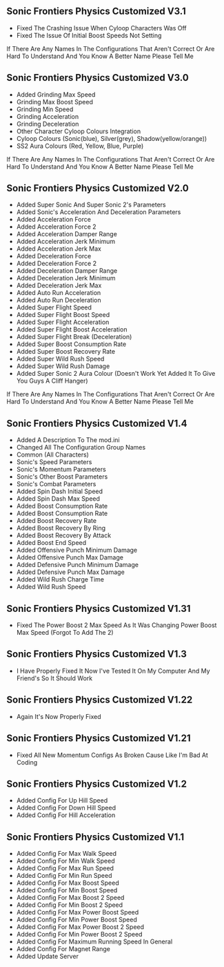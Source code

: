 ## Sonic Frontiers Physics Customized V3.1
- Fixed The Crashing Issue When Cyloop Characters Was Off
- Fixed The Issue Of Initial Boost Speeds Not Setting

If There Are Any Names In The Configurations That Aren't Correct Or Are Hard To Understand And You Know A Better Name Please Tell Me

## Sonic Frontiers Physics Customized V3.0
- Added Grinding Max Speed
- Grinding Max Boost Speed
- Grinding Min Speed
- Grinding Acceleration
- Grinding Deceleration
- Other Character Cyloop Colours Integration
- Cyloop Colours (Sonic(blue), Silver(grey), Shadow(yellow/orange))
- SS2 Aura Colours (Red, Yellow, Blue, Purple)

If There Are Any Names In The Configurations That Aren't Correct Or Are Hard To Understand And You Know A Better Name Please Tell Me

## Sonic Frontiers Physics Customized V2.0
- Added Super Sonic And Super Sonic 2's Parameters
- Added Sonic's Acceleration And Deceleration Parameters
- Added Acceleration Force
- Added Acceleration Force 2
- Added Acceleration Damper Range
- Added Acceleration Jerk Minimum
- Added Acceleration Jerk Max
- Added Deceleration Force
- Added Deceleration Force 2
- Added Deceleration Damper Range
- Added Deceleration Jerk Minimum
- Added Deceleration Jerk Max
- Added Auto Run Acceleration
- Added Auto Run Deceleration
- Added Super Flight Speed
- Added Super Flight Boost Speed
- Added Super Flight Acceleration
- Added Super Flight Boost Acceleration
- Added Super Flight Break (Deceleration)
- Added Super Boost Consumption Rate
- Added Super Boost Recovery Rate
- Added Super Wild Rush Speed
- Added Super Wild Rush Damage
- Added Super Sonic 2 Aura Colour (Doesn't Work Yet Added It To Give You Guys A Cliff Hanger)

If There Are Any Names In The Configurations That Aren't Correct Or Are Hard To Understand And You Know A Better Name Please Tell Me

## Sonic Frontiers Physics Customized V1.4
- Added A Description To The mod.ini
- Changed All The Configuration Group Names
- Common (All Characters)
- Sonic's Speed Parameters
- Sonic's Momentum Parameters
- Sonic's Other Boost Parameters
- Sonic's Combat Parameters
- Added Spin Dash Initial Speed
- Added Spin Dash Max Speed
- Added Boost Consumption Rate
- Added Boost Consumption Rate
- Added Boost Recovery Rate
- Added Boost Recovery By Ring
- Added Boost Recovery By Attack
- Added Boost End Speed
- Added Offensive Punch Minimum Damage
- Added Offensive Punch Max Damage
- Added Defensive Punch Minimum Damage
- Added Defensive Punch Max Damage
- Added Wild Rush Charge Time
- Added Wild Rush Speed

## Sonic Frontiers Physics Customized V1.31
- Fixed The Power Boost 2 Max Speed As It Was Changing Power Boost Max Speed (Forgot To Add The 2)

## Sonic Frontiers Physics Customized V1.3
- I Have Properly Fixed It Now I've Tested It On My Computer And My Friend's So It Should Work

## Sonic Frontiers Physics Customized V1.22
- Again It's Now Properly Fixed

## Sonic Frontiers Physics Customized V1.21
- Fixed All New Momentum Configs As Broken Cause Like I'm Bad At Coding

## Sonic Frontiers Physics Customized V1.2
- Added Config For Up Hill Speed
- Added Config For Down Hill Speed
- Added Config For Hill Acceleration

## Sonic Frontiers Physics Customized V1.1
- Added Config For Max Walk Speed
- Added Config For Min Walk Speed
- Added Config For Max Run Speed
- Added Config For Min Run Speed
- Added Config For Max Boost Speed
- Added Config For Min Boost Speed
- Added Config For Max Boost 2 Speed
- Added Config For Min Boost 2 Speed
- Added Config For Max Power Boost Speed
- Added Config For Min Power Boost Speed
- Added Config For Max Power Boost 2 Speed
- Added Config For Min Power Boost 2 Speed
- Added Config For Maximum Running Speed In General
- Added Config For Magnet Range
- Added Update Server
